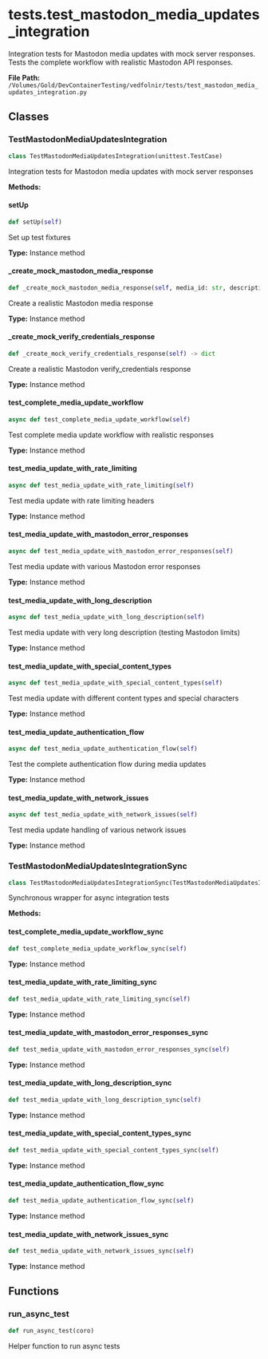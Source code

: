 # tests.test_mastodon_media_updates_integration

Integration tests for Mastodon media updates with mock server responses.
Tests the complete workflow with realistic Mastodon API responses.

**File Path:** `/Volumes/Gold/DevContainerTesting/vedfolnir/tests/test_mastodon_media_updates_integration.py`

## Classes

### TestMastodonMediaUpdatesIntegration

```python
class TestMastodonMediaUpdatesIntegration(unittest.TestCase)
```

Integration tests for Mastodon media updates with mock server responses

**Methods:**

#### setUp

```python
def setUp(self)
```

Set up test fixtures

**Type:** Instance method

#### _create_mock_mastodon_media_response

```python
def _create_mock_mastodon_media_response(self, media_id: str, description: str, media_type: str) -> dict
```

Create a realistic Mastodon media response

**Type:** Instance method

#### _create_mock_verify_credentials_response

```python
def _create_mock_verify_credentials_response(self) -> dict
```

Create a realistic Mastodon verify_credentials response

**Type:** Instance method

#### test_complete_media_update_workflow

```python
async def test_complete_media_update_workflow(self)
```

Test complete media update workflow with realistic responses

**Type:** Instance method

#### test_media_update_with_rate_limiting

```python
async def test_media_update_with_rate_limiting(self)
```

Test media update with rate limiting headers

**Type:** Instance method

#### test_media_update_with_mastodon_error_responses

```python
async def test_media_update_with_mastodon_error_responses(self)
```

Test media update with various Mastodon error responses

**Type:** Instance method

#### test_media_update_with_long_description

```python
async def test_media_update_with_long_description(self)
```

Test media update with very long description (testing Mastodon limits)

**Type:** Instance method

#### test_media_update_with_special_content_types

```python
async def test_media_update_with_special_content_types(self)
```

Test media update with different content types and special characters

**Type:** Instance method

#### test_media_update_authentication_flow

```python
async def test_media_update_authentication_flow(self)
```

Test the complete authentication flow during media updates

**Type:** Instance method

#### test_media_update_with_network_issues

```python
async def test_media_update_with_network_issues(self)
```

Test media update handling of various network issues

**Type:** Instance method

### TestMastodonMediaUpdatesIntegrationSync

```python
class TestMastodonMediaUpdatesIntegrationSync(TestMastodonMediaUpdatesIntegration)
```

Synchronous wrapper for async integration tests

**Methods:**

#### test_complete_media_update_workflow_sync

```python
def test_complete_media_update_workflow_sync(self)
```

**Type:** Instance method

#### test_media_update_with_rate_limiting_sync

```python
def test_media_update_with_rate_limiting_sync(self)
```

**Type:** Instance method

#### test_media_update_with_mastodon_error_responses_sync

```python
def test_media_update_with_mastodon_error_responses_sync(self)
```

**Type:** Instance method

#### test_media_update_with_long_description_sync

```python
def test_media_update_with_long_description_sync(self)
```

**Type:** Instance method

#### test_media_update_with_special_content_types_sync

```python
def test_media_update_with_special_content_types_sync(self)
```

**Type:** Instance method

#### test_media_update_authentication_flow_sync

```python
def test_media_update_authentication_flow_sync(self)
```

**Type:** Instance method

#### test_media_update_with_network_issues_sync

```python
def test_media_update_with_network_issues_sync(self)
```

**Type:** Instance method

## Functions

### run_async_test

```python
def run_async_test(coro)
```

Helper function to run async tests

